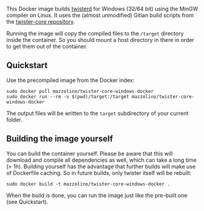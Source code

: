 This Docker image builds [twisterd](https://github.com/miguelfreitas/twister-core) for Windows (32/64 bit) using the MinGW
compiler on Linux. It uses the (almost unmodified) Gitian build scripts from the [twister-core repository](https://github.com/miguelfreitas/twister-core/).

Running the image will copy the compiled files to the `/target` directory inside the container. So you should mount a host directory in
there in order to get them out of the container.

## Quickstart

Use the precompiled image from the Docker index:

    sudo docker pull mazzolino/twister-core-windows-docker
    sudo docker run --rm -v $(pwd)/target:/target mazzolino/twister-core-windows-docker

The output files will be written to the `target` subdirectory of your current folder.

## Building the image yourself

You can build the container yourself. Please be aware that this will
download and compile all dependencies as well, which can take a long
time (> 1h). Building yourself has the advantage that further builds
will make use of Dockerfile caching. So in future builds, only twister itself will be rebuilt:

    sudo docker build -t mazzolino/twister-core-windows-docker .

When the build is done, you can run the image just like the pre-built
one (see Quickstart).
